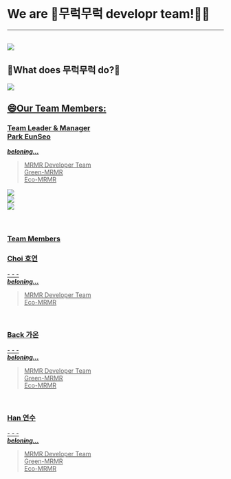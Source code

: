 <br>
<h1>We are 🌱무럭무럭 developr team!👋👋</h1>
<hr>
<br>


<img src="https://user-images.githubusercontent.com/81856603/169017415-b7f2e01b-3944-4e65-a31f-cae436239f91.png">

<h2>🌱What does 무럭무럭 do?🌱</h2>
<a href="" target="_blank"><img src="https://img.shields.io/badge/MRMR 무럭무럭-3ccf4b?style=for-the-badge&logo=GitHub&logoColor=3ccf4b&labelColor=FFFFFF"/>   <br>


<h2>😄Our Team Members:</h2>
<h3>Team Leader & Manager<br>Park EunSeo</h3>
<em><b>beloning...</b></em>  

>MRMR Developer Team  <br>
>Green-MRMR  <br>
>Eco-MRMR  <br>

<a href="https://github.com/fhfhfhfhgpdl" target="_blank"><img src="https://img.shields.io/badge/GitHub @fhfhfhfhgpdl-171717?style=for-the-badge&logo=GitHub&logoColor=181717&labelColor=FFFFFF"/>   <br>
<a href="mailto:dimi_pes0107@dimigo.hs.kr" target="_blank"><img src="https://img.shields.io/badge/Gmail dimi_pes0107@dimigo.hs.kr-8f2d28?style=for-the-badge&logo=Gmail&logoColor=FFFFFF&labelColor=EA4335"/> <br> 
<a href="https://www.instagram.com/tastywaffle/" target="_blank"><img src="https://img.shields.io/badge/Instagram @tastywaffle-ffe6ea?style=for-the-badge&logo=Instagram&logoColor=FFFFFF&labelColor=E4405F"/> <br>  
<br>
  
  <h3>Team Members</h3>
  <h3>Choi 호연</h3>
  -  
  -  
  -  
  <br>
  <em><b>beloning...</b></em>  

>MRMR Developer Team  <br>
>Eco-MRMR  <br>
  <br>
  <h3>Back 가온</h3>
  -  
  -  
  -  
  <br>
  <em><b>beloning...</b></em>  

>MRMR Developer Team  <br>
>Green-MRMR  <br>
>Eco-MRMR  <br>
  <br>
  <h3>Han 연수</h3>
  -  
  -  
  -  
  <br>
  <em><b>beloning...</b></em>  

>MRMR Developer Team  <br>
>Green-MRMR  <br>
>Eco-MRMR  <br>
  
  
 
